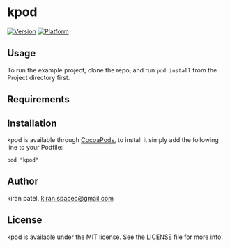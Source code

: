 # kpod

[![Version](http://cocoapod-badges.herokuapp.com/v/kpod/badge.png)](http://cocoadocs.org/docsets/kpod)
[![Platform](http://cocoapod-badges.herokuapp.com/p/kpod/badge.png)](http://cocoadocs.org/docsets/kpod)

## Usage

To run the example project; clone the repo, and run `pod install` from the Project directory first.

## Requirements

## Installation

kpod is available through [CocoaPods](http://cocoapods.org), to install
it simply add the following line to your Podfile:

    pod "kpod"

## Author

kiran patel, kiran.spaceo@gmail.com

## License

kpod is available under the MIT license. See the LICENSE file for more info.

